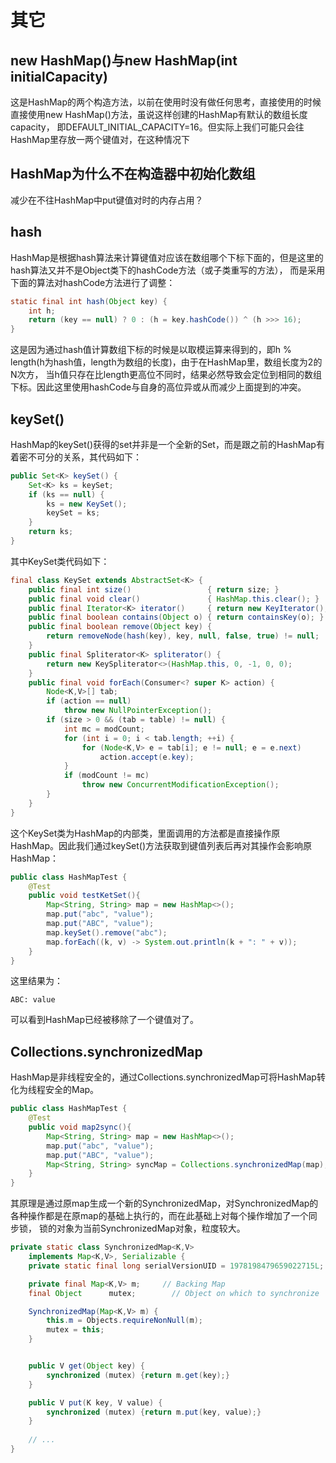 # 其它
## new HashMap()与new HashMap(int initialCapacity)
这是HashMap的两个构造方法，以前在使用时没有做任何思考，直接使用的时候直接使用new HashMap()方法，虽说这样创建的HashMap有默认的数组长度capacity，
即DEFAULT_INITIAL_CAPACITY=16。但实际上我们可能只会往HashMap里存放一两个键值对，在这种情况下

## HashMap为什么不在构造器中初始化数组
减少在不往HashMap中put键值对时的内存占用？

## hash
HashMap是根据hash算法来计算键值对应该在数组哪个下标下面的，但是这里的hash算法又并不是Object类下的hashCode方法（或子类重写的方法），
而是采用下面的算法对hashCode方法进行了调整：
```java
static final int hash(Object key) {
    int h;
    return (key == null) ? 0 : (h = key.hashCode()) ^ (h >>> 16);
}
```
这是因为通过hash值计算数组下标的时候是以取模运算来得到的，即h % length(h为hash值，length为数组的长度)，由于在HashMap里，数组长度为2的N次方，
当h值只存在比length更高位不同时，结果必然导致会定位到相同的数组下标。因此这里使用hashCode与自身的高位异或从而减少上面提到的冲突。

## keySet()
HashMap的keySet()获得的set并非是一个全新的Set，而是跟之前的HashMap有着密不可分的关系，其代码如下：
```java
public Set<K> keySet() {
    Set<K> ks = keySet;
    if (ks == null) {
        ks = new KeySet();
        keySet = ks;
    }
    return ks;
}
```
其中KeySet类代码如下：
```java
final class KeySet extends AbstractSet<K> {
    public final int size()                 { return size; }
    public final void clear()               { HashMap.this.clear(); }
    public final Iterator<K> iterator()     { return new KeyIterator(); }
    public final boolean contains(Object o) { return containsKey(o); }
    public final boolean remove(Object key) {
        return removeNode(hash(key), key, null, false, true) != null;
    }
    public final Spliterator<K> spliterator() {
        return new KeySpliterator<>(HashMap.this, 0, -1, 0, 0);
    }
    public final void forEach(Consumer<? super K> action) {
        Node<K,V>[] tab;
        if (action == null)
            throw new NullPointerException();
        if (size > 0 && (tab = table) != null) {
            int mc = modCount;
            for (int i = 0; i < tab.length; ++i) {
                for (Node<K,V> e = tab[i]; e != null; e = e.next)
                    action.accept(e.key);
            }
            if (modCount != mc)
                throw new ConcurrentModificationException();
        }
    }
}
```
这个KeySet类为HashMap的内部类，里面调用的方法都是直接操作原HashMap。因此我们通过keySet()方法获取到键值列表后再对其操作会影响原HashMap：
```java
public class HashMapTest {
    @Test
    public void testKetSet(){
        Map<String, String> map = new HashMap<>();
        map.put("abc", "value");
        map.put("ABC", "value");
        map.keySet().remove("abc");
        map.forEach((k, v) -> System.out.println(k + ": " + v));
    }
}
```
这里结果为：
```
ABC: value
```
可以看到HashMap已经被移除了一个键值对了。

## Collections.synchronizedMap
HashMap是非线程安全的，通过Collections.synchronizedMap可将HashMap转化为线程安全的Map。
```java
public class HashMapTest {
    @Test
    public void map2sync(){
        Map<String, String> map = new HashMap<>();
        map.put("abc", "value");
        map.put("ABC", "value");
        Map<String, String> syncMap = Collections.synchronizedMap(map);
    }
}
```
其原理是通过原map生成一个新的SynchronizedMap，对SynchronizedMap的各种操作都是在原map的基础上执行的，而在此基础上对每个操作增加了一个同步锁，
锁的对象为当前SynchronizedMap对象，粒度较大。
```java
private static class SynchronizedMap<K,V>
    implements Map<K,V>, Serializable {
    private static final long serialVersionUID = 1978198479659022715L;

    private final Map<K,V> m;     // Backing Map
    final Object      mutex;        // Object on which to synchronize

    SynchronizedMap(Map<K,V> m) {
        this.m = Objects.requireNonNull(m);
        mutex = this;
    }


    public V get(Object key) {
        synchronized (mutex) {return m.get(key);}
    }

    public V put(K key, V value) {
        synchronized (mutex) {return m.put(key, value);}
    }
    
    // ...
}
```
